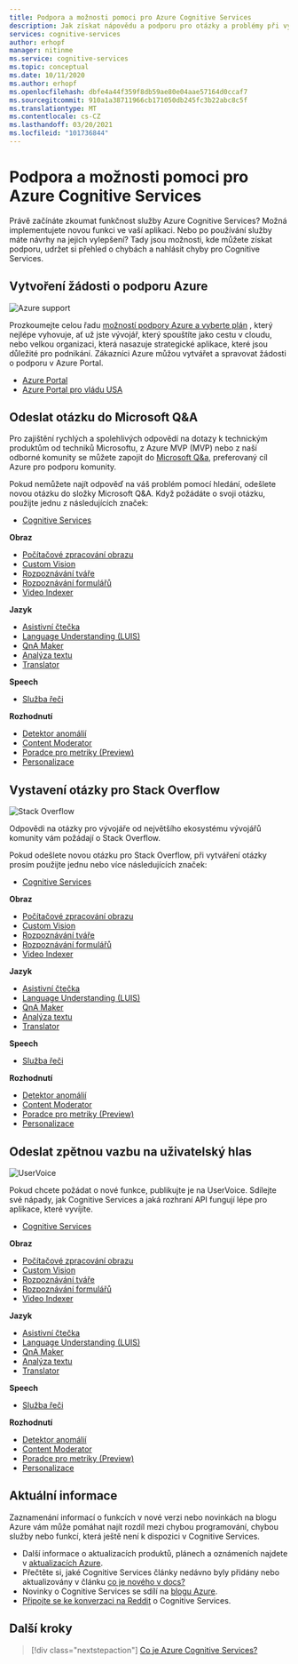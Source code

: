 ```yaml
---
title: Podpora a možnosti pomoci pro Azure Cognitive Services
description: Jak získat nápovědu a podporu pro otázky a problémy při vytváření aplikací, které se integrují s Azure Cognitive Services.
services: cognitive-services
author: erhopf
manager: nitinme
ms.service: cognitive-services
ms.topic: conceptual
ms.date: 10/11/2020
ms.author: erhopf
ms.openlocfilehash: dbfe4a44f359f8db59ae80e04aae57164d0ccaf7
ms.sourcegitcommit: 910a1a38711966cb171050db245fc3b22abc8c5f
ms.translationtype: MT
ms.contentlocale: cs-CZ
ms.lasthandoff: 03/20/2021
ms.locfileid: "101736844"
---
```

# <a name="azure-cognitive-services-support-and-help-options"></a>Podpora a možnosti pomoci pro Azure Cognitive Services

Právě začínáte zkoumat funkčnost služby Azure Cognitive Services? Možná implementujete novou funkci ve vaší aplikaci. Nebo po používání služby máte návrhy na jejich vylepšení? Tady jsou možnosti, kde můžete získat podporu, udržet si přehled o chybách a nahlásit chyby pro Cognitive Services.

## <a name="create-an-azure-support-request"></a>Vytvoření žádosti o podporu Azure

<div class='icon is-large'>
    <img alt='Azure support' src='https://docs.microsoft.com/media/logos/logo_azure.svg'>
</div>

Prozkoumejte celou řadu [možností podpory Azure a vyberte plán](https://azure.microsoft.com/support/plans) , který nejlépe vyhovuje, ať už jste vývojář, který spouštíte jako cestu v cloudu, nebo velkou organizaci, která nasazuje strategické aplikace, které jsou důležité pro podnikání. Zákazníci Azure můžou vytvářet a spravovat žádosti o podporu v Azure Portal.

* [Azure Portal](https://ms.portal.azure.com/#blade/Microsoft_Azure_Support/HelpAndSupportBlade/overview)
* [Azure Portal pro vládu USA](https://portal.azure.us)

## <a name="post-a-question-on-microsoft-qa"></a>Odeslat otázku do Microsoft Q&A

Pro zajištění rychlých a spolehlivých odpovědí na dotazy k technickým produktům od techniků Microsoftu, z Azure MVP (MVP) nebo z naší odborné komunity se můžete zapojit do [Microsoft Q&a](/answers/products/azure?product=all), preferovaný cíl Azure pro podporu komunity.

Pokud nemůžete najít odpověď na váš problém pomocí hledání, odešlete novou otázku do složky Microsoft Q&A. Když požádáte o svoji otázku, použijte jednu z následujících značek:

* [Cognitive Services](/answers/topics/azure-cognitive-services.html)

**Obraz**

* [Počítačové zpracování obrazu](/answers/topics/azure-computer-vision.html)
* [Custom Vision](/answers/topics/azure-custom-vision.html)
* [Rozpoznávání tváře](/answers/topics/azure-face.html)
* [Rozpoznávání formulářů](/answers/topics/azure-form-recognizer.html)
* [Video Indexer](/answers/topics/azure-media-services.html)

**Jazyk**

* [Asistivní čtečka](/answers/topics/azure-immersive-reader.html)
* [Language Understanding (LUIS)](/answers/topics/azure-language-understanding.html)
* [QnA Maker](/answers/topics/azure-qna-maker.html)
* [Analýza textu](/answers/topics/azure-text-analytics.html)
* [Translator](/answers/topics/azure-translator.html)

**Speech**

* [Služba řeči](/answers/topics/azure-speech.html)


**Rozhodnutí**

* [Detektor anomálií](/answers/topics/azure-anomaly-detector.html) 
* [Content Moderator](/answers/topics/azure-content-moderator.html)
* [Poradce pro metriky (Preview)]()
* [Personalizace](/answers/topics/azure-personalizer.html)

## <a name="post-a-question-to-stack-overflow"></a>Vystavení otázky pro Stack Overflow

<div class='icon is-large'>
    <img alt='Stack Overflow' src='https://docs.microsoft.com/media/logos/logo_stackoverflow.svg'>
</div>

Odpovědi na otázky pro vývojáře od největšího ekosystému vývojářů komunity vám požádají o Stack Overflow.

Pokud odešlete novou otázku pro Stack Overflow, při vytváření otázky prosím použijte jednu nebo více následujících značek:

* [Cognitive Services](https://stackoverflow.com/questions/tagged/azure-cognitive-services)

**Obraz**

* [Počítačové zpracování obrazu](https://stackoverflow.com/search?q=azure+computer+vision)
* [Custom Vision](https://stackoverflow.com/search?q=azure+custom+vision)
* [Rozpoznávání tváře](https://stackoverflow.com/search?q=azure+face)
* [Rozpoznávání formulářů](https://stackoverflow.com/search?q=azure+form+recognizer)
* [Video Indexer](https://stackoverflow.com/search?q=azure+video+indexer)

**Jazyk**

* [Asistivní čtečka](https://stackoverflow.com/search?q=azure+immersive+reader)
* [Language Understanding (LUIS)](https://stackoverflow.com/search?q=azure+luis+language+understanding)
* [QnA Maker](https://stackoverflow.com/search?q=azure+qna+maker)
* [Analýza textu](https://stackoverflow.com/search?q=azure+text+analytics)
* [Translator](https://stackoverflow.com/search?q=azure+translator+text)

**Speech**

* [Služba řeči](https://stackoverflow.com/search?q=azure+speech)

**Rozhodnutí**

* [Detektor anomálií](https://stackoverflow.com/search?q=azure+anomaly+detector) 
* [Content Moderator](https://stackoverflow.com/search?q=azure+content+moderator)
* [Poradce pro metriky (Preview)](https://stackoverflow.com/search?q=azure+metrics+advisor)
* [Personalizace](https://stackoverflow.com/search?q=azure+personalizer)

## <a name="submit-feedback-on-user-voice"></a>Odeslat zpětnou vazbu na uživatelský hlas

<div class='icon is-large'>
    <img alt='UserVoice' src='https://docs.microsoft.com/media/logos/logo-uservoice.svg'>
</div>

Pokud chcete požádat o nové funkce, publikujte je na UserVoice. Sdílejte své nápady, jak Cognitive Services a jaká rozhraní API fungují lépe pro aplikace, které vyvíjíte. 

* [Cognitive Services](https://feedback.azure.com/forums/932041-azure-cognitive-services?category_id=395737)

**Obraz**

* [Počítačové zpracování obrazu](https://feedback.azure.com/forums/932041-azure-cognitive-services?category_id=395743)
* [Custom Vision](https://feedback.azure.com/forums/932041-azure-cognitive-services?category_id=395743)
* [Rozpoznávání tváře](https://feedback.azure.com/forums/932041-azure-cognitive-services?category_id=395743)
* [Rozpoznávání formulářů](https://feedback.azure.com/forums/932041-azure-cognitive-services?category_id=395743)
* [Video Indexer](https://feedback.azure.com/forums/932041-azure-cognitive-services?category_id=395743)

**Jazyk**

* [Asistivní čtečka](https://feedback.azure.com/forums/932041-azure-cognitive-services?category_id=395749)
* [Language Understanding (LUIS)](https://feedback.azure.com/forums/932041-azure-cognitive-services?category_id=395749)
* [QnA Maker](https://feedback.azure.com/forums/932041-azure-cognitive-services?category_id=395749)
* [Analýza textu](https://feedback.azure.com/forums/932041-azure-cognitive-services?category_id=395749)
* [Translator](https://feedback.azure.com/forums/932041-azure-cognitive-services?category_id=395749)

**Speech**

* [Služba řeči](https://feedback.azure.com/forums/932041-azure-cognitive-services?category_id=395740)

**Rozhodnutí**

* [Detektor anomálií](https://feedback.azure.com/forums/932041-azure-cognitive-services?category_id=395746) 
* [Content Moderator](https://feedback.azure.com/forums/932041-azure-cognitive-services?category_id=395746)
* [Poradce pro metriky (Preview)](https://feedback.azure.com/forums/932041-azure-cognitive-services?category_id=395746)
* [Personalizace](https://feedback.azure.com/forums/932041-azure-cognitive-services?category_id=395746)

## <a name="stay-informed"></a>Aktuální informace

Zaznamenání informací o funkcích v nové verzi nebo novinkách na blogu Azure vám může pomáhat najít rozdíl mezi chybou programování, chybou služby nebo funkcí, která ještě není k dispozici v Cognitive Services.

* Další informace o aktualizacích produktů, plánech a oznámeních najdete v [aktualizacích Azure](https://azure.microsoft.com/updates/?category=ai-machine-learning&query=Azure%20Cognitive%20Services).
* Přečtěte si, jaké Cognitive Services články nedávno byly přidány nebo aktualizovány v článku [co je nového v docs?](whats-new-docs.md)
* Novinky o Cognitive Services se sdílí na [blogu Azure](https://azure.microsoft.com/blog/topics/cognitive-services/).
* [Připojte se ke konverzaci na Reddit](https://www.reddit.com/r/AZURE/search/?q=Cognitive%20Services&restrict_sr=1) o Cognitive Services.

## <a name="next-steps"></a>Další kroky

> [!div class="nextstepaction"]
> [Co je Azure Cognitive Services?](./what-are-cognitive-services.md)